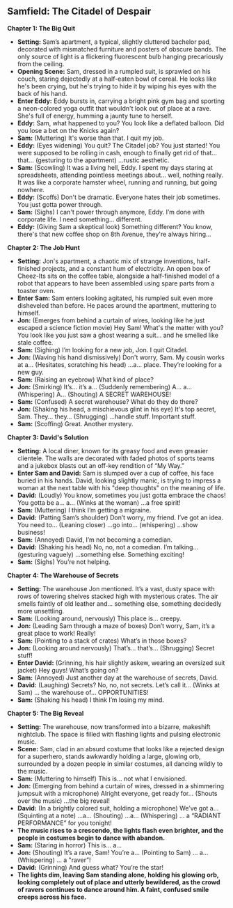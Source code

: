 ## Samfield: The Citadel of Despair

**Chapter 1: The Big Quit**

* **Setting:** Sam’s apartment, a typical, slightly cluttered bachelor pad, decorated with mismatched furniture and posters of obscure bands. The only source of light is a flickering fluorescent bulb hanging precariously from the ceiling.
* **Opening Scene:** Sam, dressed in a rumpled suit, is sprawled on his couch, staring dejectedly at a half-eaten bowl of cereal. He looks like he's been crying, but he's trying to hide it by wiping his eyes with the back of his hand.
* **Enter Eddy:** Eddy bursts in, carrying a bright pink gym bag and sporting a neon-colored yoga outfit that wouldn't look out of place at a rave. She's full of energy, humming a jaunty tune to herself.
* **Eddy:** Sam, what happened to you? You look like a deflated balloon. Did you lose a bet on the Knicks again?
* **Sam:** (Muttering)  It's worse than that. I quit my job.
* **Eddy:** (Eyes widening) You quit? The Citadel job? You just started! You were supposed to be rolling in cash, enough to finally get rid of that… that… (gesturing to the apartment) …rustic aesthetic. 
* **Sam:** (Scowling) It was a living hell, Eddy. I spent my days staring at spreadsheets, attending pointless meetings about… well, nothing really. It was like a corporate hamster wheel, running and running, but going nowhere. 
* **Eddy:** (Scoffs)  Don't be dramatic.  Everyone hates their job sometimes.  You just gotta power through.
* **Sam:** (Sighs)  I can't power through anymore, Eddy. I’m done with corporate life. I need something… different.
* **Eddy:** (Giving Sam a skeptical look)  Something different? You know, there's that new coffee shop on 8th Avenue, they're always hiring… 

**Chapter 2: The Job Hunt**

* **Setting:** Jon's apartment, a chaotic mix of strange inventions, half-finished projects, and a constant hum of electricity.  An open box of Cheez-Its sits on the coffee table, alongside a half-finished model of a robot that appears to have been assembled using spare parts from a toaster oven. 
* **Enter Sam:** Sam enters looking agitated, his rumpled suit even more disheveled than before.  He paces around the apartment, muttering to himself.
* **Jon:** (Emerges from behind a curtain of wires, looking like he just escaped a science fiction movie)  Hey Sam!  What's the matter with you? You look like you just saw a ghost wearing a suit… and he smelled like stale coffee.  
* **Sam:** (Sighing)  I’m looking for a new job, Jon. I quit Citadel.
* **Jon:** (Waving his hand dismissively) Don't worry, Sam. My cousin works at a…  (Hesitates, scratching his head) …a… place. They’re looking for a new guy.
* **Sam:** (Raising an eyebrow)  What kind of place?
* **Jon:** (Smirking)  It’s…  it’s a…  (Suddenly remembering)  A… a…  (Whispering)  A…  (Shouting) A SECRET WAREHOUSE! 
* **Sam:** (Confused) A secret warehouse? What do they do there?  
* **Jon:** (Shaking his head, a mischievous glint in his eye)  It's top secret, Sam.  They… they… (Shrugging) …handle stuff. Important stuff. 
* **Sam:** (Scoffing)  Great. Another mystery. 

**Chapter 3: David's Solution**

* **Setting:** A local diner, known for its greasy food and even greasier clientele. The walls are decorated with faded photos of sports teams and a jukebox blasts out an off-key rendition of “My Way.” 
* **Enter Sam and David:** Sam is slumped over a cup of coffee, his face buried in his hands.  David, looking slightly manic, is trying to impress a woman at the next table with his "deep thoughts" on the meaning of life. 
* **David:** (Loudly)  You know, sometimes you just gotta embrace the chaos!  You gotta be a… a… (Winks at the woman) …a free spirit!
* **Sam:** (Muttering)  I think I’m getting a migraine.  
* **David:** (Patting Sam’s shoulder)  Don’t worry, my friend.  I’ve got an idea. You need to…  (Leaning closer)  …go into…  (whispering) …show business!  
* **Sam:** (Annoyed)  David, I’m not becoming a comedian.  
* **David:** (Shaking his head)  No, no, not a comedian.  I’m talking…  (gesturing vaguely) …something else. Something exciting!  
* **Sam:** (Sighs)  You’re not helping.  

**Chapter 4: The Warehouse of Secrets**

* **Setting:** The warehouse Jon mentioned. It’s a vast, dusty space with rows of towering shelves stacked high with mysterious crates.  The air smells faintly of old leather and… something else, something decidedly more unsettling.
* **Sam:** (Looking around, nervously)  This place is… creepy.  
* **Jon:** (Leading Sam through a maze of boxes)  Don’t worry, Sam, it’s a great place to work!  Really! 
* **Sam:** (Pointing to a stack of crates)  What’s in those boxes?
* **Jon:** (Looking around nervously)  That’s… that’s…  (Shrugging)  Secret stuff! 
* **Enter David:** (Grinning, his hair slightly askew, wearing an oversized suit jacket)  Hey guys!  What’s going on?
* **Sam:** (Annoyed)  Just another day at the warehouse of secrets, David.  
* **David:** (Laughing)  Secrets?  No, no, not secrets.  Let’s call it…  (Winks at Sam) … the warehouse of… OPPORTUNITIES!
* **Sam:** (Shaking his head)  I think I’m losing my mind.  

**Chapter 5: The Big Reveal**

* **Setting:** The warehouse, now transformed into a bizarre, makeshift nightclub.  The space is filled with flashing lights and pulsing electronic music.   
* **Scene:** Sam, clad in an absurd costume that looks like a rejected design for a superhero, stands awkwardly holding a large, glowing orb, surrounded by a dozen people in similar costumes, all dancing wildly to the music.
* **Sam:** (Muttering to himself)  This is… not what I envisioned.
* **Jon:** (Emerging from behind a curtain of wires, dressed in a shimmering jumpsuit with a microphone)  Alright everyone, get ready for… (Shouts over the music) …the big reveal!  
* **David:** (In a brightly colored suit, holding a microphone)  We’ve got a…  (Squinting at a note) …a…  (Shouting) …a…  (Whispering) … a “RADIANT PERFORMANCE”  for you tonight!
* **The music rises to a crescendo, the lights flash even brighter, and the people in costumes begin to dance with abandon.** 
* **Sam:** (Staring in horror)  This is…  a…  
* **Jon:** (Shouting)  It’s a rave, Sam!  You’re a…  (Pointing to Sam) … a…  (Whispering) … a "raver”!  
* **David:** (Grinning)  And guess what? You’re the star!
* **The lights dim, leaving Sam standing alone, holding his glowing orb, looking completely out of place and utterly bewildered, as the crowd of ravers continues to dance around him.  A faint, confused smile creeps across his face.**  

